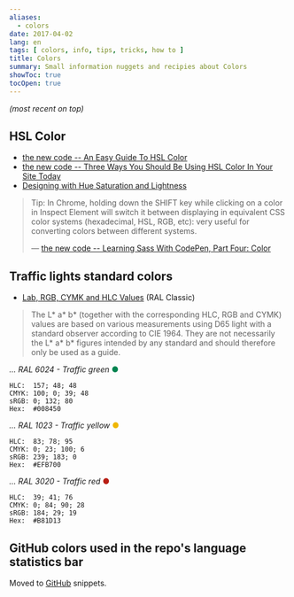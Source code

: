 ```yaml
---
aliases:
  - colors
date: 2017-04-02
lang: en
tags: [ colors, info, tips, tricks, how to ]
title: Colors
summary: Small information nuggets and recipies about Colors
showToc: true
tocOpen: true
---
```


*(most recent on top)*

## HSL Color

* [the new code -- An Easy Guide To HSL Color](http://thenewcode.com/61/An-Easy-Guide-To-HSL-Color-In-CSS3)
* [the new code -- Three Ways You Should Be Using HSL Color In Your Site Today](https://thenewcode.com/576/Three-Ways-You-Should-Be-Using-HSL-Color-In-Your-Site-Today)
* [Designing with Hue Saturation and Lightness](http://articles.dappergentlemen.com/2015/01/22/hsl/)

> Tip: In Chrome, holding down the SHIFT key while clicking on a color in
> Inspect Element will switch it between displaying in equivalent CSS
> color systems (hexadecimal, HSL, RGB, etc): very useful for converting
> colors between different systems.
>
> — [the new code -- Learning Sass With CodePen, Part Four: Color](https://thenewcode.com/982/Learning-Sass-With-CodePen-Part-Four-Color)

## Traffic lights standard colors

* [Lab, RGB, CYMK and HLC Values](http://www.e-paint.co.uk/Lab_values.asp) (RAL Classic)

> The L* a* b* (together with the corresponding HLC, RGB and CYMK) values are based on various measurements using D65 light with a standard observer according to CIE 1964. They are not necessarily the L* a* b* figures intended by any standard and should therefore only be used as a guide.

*… RAL 6024 - Traffic green* <span style="color: #008450">●</span>

```text
HLC:  157; 48; 48
CMYK: 100; 0; 39; 48
sRGB: 0; 132; 80
Hex:  #008450
```

*… RAL 1023 - Traffic yellow* <span style="color: #EFB700">●</span>

```text
HLC:  83; 78; 95
CMYK: 0; 23; 100; 6
sRGB: 239; 183; 0
Hex:  #EFB700
```

*… RAL 3020 - Traffic red* <span style="color: #B81D13">●</span>

```text
HLC:  39; 41; 76
CMYK: 0; 84; 90; 28
sRGB: 184; 29; 19
Hex:  #B81D13
```

## GitHub colors used in the repo's language statistics bar

Moved to [GitHub](/github#github-colors-used-in-the-repos-language-statistics-bar) snippets.
